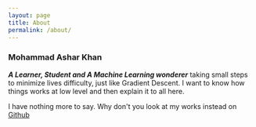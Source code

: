```yaml
---
layout: page
title: About
permalink: /about/
---
```


### Mohammad Ashar Khan

***A Learner, Student and A Machine Learning wonderer*** taking small steps to minimize lives difficulty, just like Gradient Descent. I want to know how things works at low level and then explain it to all here.

I have nothing more to say. Why don't you look at my works instead on [Github](https://github.com/coder3101)